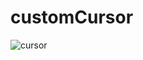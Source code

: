 # customCursor



![cursor](https://user-images.githubusercontent.com/96155936/180059643-7a302d5b-ada1-4eab-802e-dd0ce9907514.PNG)
